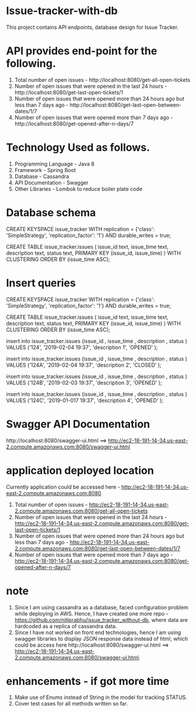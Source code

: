 # Issue-tracker-with-db

This project contains API endpoints, database design for Issue Tracker.

# API provides end-point for the following.

1. Total number of open issues - http://localhost:8080/get-all-open-tickets
2. Number of open issues that were opened in the last 24 hours - http://localhost:8080/get-last-open-tickets/1
3. Number of open issues that were opened more than 24 hours ago but less than 7 days ago - http://localhost:8080/get-last-open-between-dates/1/7
4. Number of open issues that were opened more than 7 days ago - http://localhost:8080/get-opened-after-n-days/7

# Technology Used as follows.

1. Programming Language - Java 8
2. Framework - Spring Boot
3. Database - Cassandra
4. API Documentation - Swagger
5. Other Libraries - Lombok to reduce boiler plate code

# Database schema 

CREATE KEYSPACE issue_tracker WITH replication = {'class': 'SimpleStrategy', 'replication_factor': '1'}  AND durable_writes = true;

CREATE TABLE issue_tracker.issues (
    issue_id text,
    issue_time text,
    description text,
    status text,
    PRIMARY KEY (issue_id, issue_time)
) WITH CLUSTERING ORDER BY (issue_time ASC);

# Insert queries

CREATE KEYSPACE issue_tracker WITH replication = {'class': 'SimpleStrategy', 'replication_factor': '1'}  AND durable_writes = true;

CREATE TABLE issue_tracker.issues (
    issue_id text,
    issue_time text,
    description text,
    status text,
    PRIMARY KEY (issue_id, issue_time)
) WITH CLUSTERING ORDER BY (issue_time ASC);


insert into issue_tracker.issues (issue_id , issue_time , description , status ) VALUES ('124', '2019-02-04 19:37', 'description 1', 'OPENED' );

insert into issue_tracker.issues (issue_id , issue_time , description , status ) VALUES ('124A', '2019-02-04 19:37', 'description 2', 'CLOSED' );

insert into issue_tracker.issues (issue_id , issue_time , description , status ) VALUES ('124B', '2019-02-03 19:37', 'description 3', 'OPENED' );

insert into issue_tracker.issues (issue_id , issue_time , description , status ) VALUES ('124C', '2019-01-017 19:37', 'description 4', 'OPENED' );

# Swagger API Documentation 

http://localhost:8080/swagger-ui.html ==> http://ec2-18-191-14-34.us-east-2.compute.amazonaws.com:8080/swagger-ui.html

# application deployed location

Currently application could be accessed here - http://ec2-18-191-14-34.us-east-2.compute.amazonaws.com:8080

1. Total number of open issues - http://ec2-18-191-14-34.us-east-2.compute.amazonaws.com:8080/get-all-open-tickets
2. Number of open issues that were opened in the last 24 hours - http://ec2-18-191-14-34.us-east-2.compute.amazonaws.com:8080/get-last-open-tickets/1
3. Number of open issues that were opened more than 24 hours ago but less than 7 days ago - http://ec2-18-191-14-34.us-east-2.compute.amazonaws.com:8080/get-last-open-between-dates/1/7
4. Number of open issues that were opened more than 7 days ago - http://ec2-18-191-14-34.us-east-2.compute.amazonaws.com:8080/get-opened-after-n-days/7

# note 

1. Since I am using cassandra as a database, faced configuration problem while deploying in AWS. Hence, I have created one more repo - https://github.com/nitiprabhu/issue_tracker_without-db, where data are hardcoded as a replica of cassandra data. 
2. Since I have not worked on front end technologies, hence I am using swagger libraries to display JSON response data instead of html, which could be access here http://localhost:8080/swagger-ui.html ==> http://ec2-18-191-14-34.us-east-2.compute.amazonaws.com:8080/swagger-ui.html.

# enhancements - if got more time

1. Make use of Enums instead of String in the model for tracking STATUS.
2. Cover test cases for all methods written so far.
